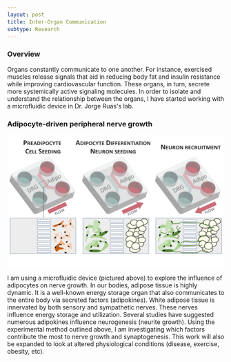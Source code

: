 ```yaml
---
layout: post
title: Inter-Organ Communication
subtype: Research
---
```


### Overview

Organs constantly communicate to one another.
For instance, exercised muscles release signals that aid in reducing body fat and insulin resistance while improving cardiovascular function. 
These organs, in turn, secrete more systemically active signaling molecules.
In order to isolate and understand the relationship between the organs, I have started working with a microfluidic device in Dr. Jorge Ruas's lab.


### Adipocyte-driven peripheral nerve growth
<p><img src="/images/microfluidic_flowchart.png" width="700px"></p> 
I am using a microfluidic device (pictured above) to explore the influence of adipocytes on nerve growth.
In our bodies, adipose tissue is highly dynamic.
It is a well-known energy storage organ that also communicates to the entire body via secreted factors (adipokines).
White adipose tissue is innervated by both sensory and sympathetic nerves.
These nerves influence energy storage and utilization.
Several studies have suggested numerous adipokines influence neurogenesis (neurite growth).
Using the experimental method outlined above, I am investigating which factors contribute the most to nerve growth and synaptogenesis.
This work will also be expanded to look at altered physiological conditions (disease, exercise, obesity, etc).